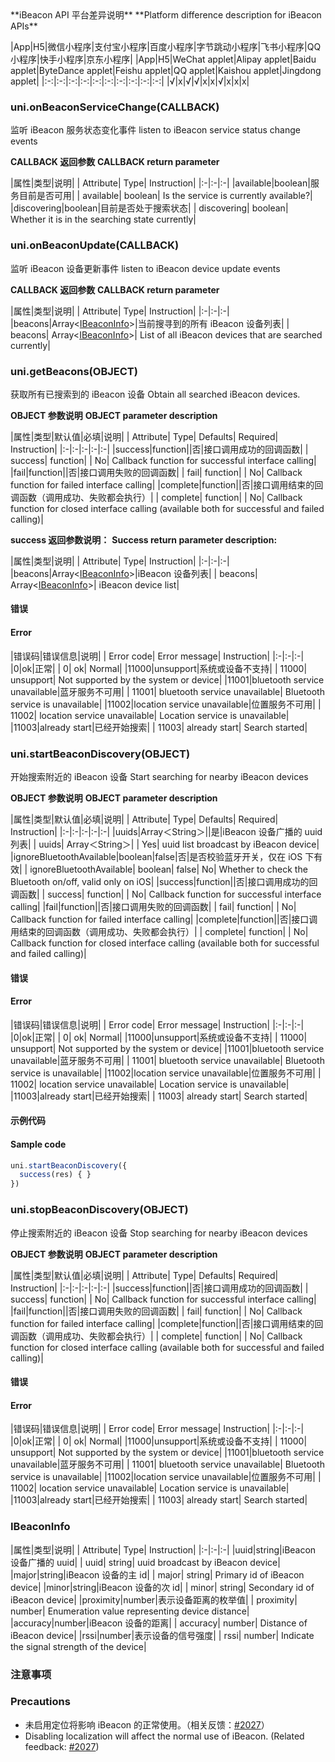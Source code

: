 <md-translatedByGoogle />
**iBeacon API 平台差异说明**
**Platform difference description for iBeacon APIs**

|App|H5|微信小程序|支付宝小程序|百度小程序|字节跳动小程序|飞书小程序|QQ小程序|快手小程序|京东小程序|
|App|H5|WeChat applet|Alipay applet|Baidu applet|ByteDance applet|Feishu applet|QQ applet|Kaishou applet|Jingdong applet|
|:-:|:-:|:-:|:-:|:-:|:-:|:-:|:-:|:-:|:-:|
|√|x|√|√|x|x|√|x|x|x|

### uni.onBeaconServiceChange(CALLBACK)

监听 iBeacon 服务状态变化事件
listen to iBeacon service status change events

**CALLBACK 返回参数**
**CALLBACK return parameter**

|属性|类型|说明|
| Attribute| Type| Instruction|
|:-|:-|:-|
|available|boolean|服务目前是否可用|
| available| boolean| Is the service is currently available?|
|discovering|boolean|目前是否处于搜索状态|
| discovering| boolean| Whether it is in the searching state currently|

### uni.onBeaconUpdate(CALLBACK)

监听 iBeacon 设备更新事件
listen to iBeacon device update events

**CALLBACK 返回参数**
**CALLBACK return parameter**

|属性|类型|说明|
| Attribute| Type| Instruction|
|:-|:-|:-|
|beacons|Array<[IBeaconInfo](/api/system/ibeacon?id=ibeaconinfo)>|当前搜寻到的所有 iBeacon 设备列表|
| beacons| Array<[IBeaconInfo](/api/system/ibeacon?id=ibeaconinfo)>| List of all iBeacon devices that are searched currently|

### uni.getBeacons(OBJECT)

获取所有已搜索到的 iBeacon 设备
Obtain all searched iBeacon devices.

**OBJECT 参数说明**
**OBJECT parameter description**

|属性|类型|默认值|必填|说明|
| Attribute| Type| Defaults| Required| Instruction|
|:-|:-|:-|:-|:-|
|success|function||否|接口调用成功的回调函数|
| success| function| | No| Callback function for successful interface calling|
|fail|function||否|接口调用失败的回调函数|
| fail| function| | No| Callback function for failed interface calling|
|complete|function||否|接口调用结束的回调函数（调用成功、失败都会执行）|
| complete| function| | No| Callback function for closed interface calling (available both for successful and failed calling)|

**success 返回参数说明：**
**Success return parameter description:**

|属性|类型|说明|
| Attribute| Type| Instruction|
|:-|:-|:-|
|beacons|Array<[IBeaconInfo](/api/system/ibeacon?id=ibeaconinfo)>|iBeacon 设备列表|
| beacons| Array<[IBeaconInfo](/api/system/ibeacon?id=ibeaconinfo)>| iBeacon device list|

#### 错误
#### Error

|错误码|错误信息|说明|
| Error code| Error message| Instruction|
|:-|:-|:-|
|0|ok|正常|
| 0| ok| Normal|
|11000|unsupport|系统或设备不支持|
| 11000| unsupport| Not supported by the system or device|
|11001|bluetooth service unavailable|蓝牙服务不可用|
| 11001| bluetooth service unavailable| Bluetooth service is unavailable|
|11002|location service unavailable|位置服务不可用|
| 11002| location service unavailable| Location service is unavailable|
|11003|already start|已经开始搜索|
| 11003| already start| Search started|

### uni.startBeaconDiscovery(OBJECT)

开始搜索附近的 iBeacon 设备
Start searching for nearby iBeacon devices

**OBJECT 参数说明**
**OBJECT parameter description**

|属性|类型|默认值|必填|说明|
| Attribute| Type| Defaults| Required| Instruction|
|:-|:-|:-|:-|:-|
|uuids|Array＜String＞||是|iBeacon 设备广播的 uuid 列表|
| uuids| Array＜String＞| | Yes| uuid list broadcast by iBeacon device|
|ignoreBluetoothAvailable|boolean|false|否|是否校验蓝牙开关，仅在 iOS 下有效|
| ignoreBluetoothAvailable| boolean| false| No| Whether to check the Bluetooth on/off, valid only on iOS|
|success|function||否|接口调用成功的回调函数|
| success| function| | No| Callback function for successful interface calling|
|fail|function||否|接口调用失败的回调函数|
| fail| function| | No| Callback function for failed interface calling|
|complete|function||否|接口调用结束的回调函数（调用成功、失败都会执行）|
| complete| function| | No| Callback function for closed interface calling (available both for successful and failed calling)|

#### 错误
#### Error

|错误码|错误信息|说明|
| Error code| Error message| Instruction|
|:-|:-|:-|
|0|ok|正常|
| 0| ok| Normal|
|11000|unsupport|系统或设备不支持|
| 11000| unsupport| Not supported by the system or device|
|11001|bluetooth service unavailable|蓝牙服务不可用|
| 11001| bluetooth service unavailable| Bluetooth service is unavailable|
|11002|location service unavailable|位置服务不可用|
| 11002| location service unavailable| Location service is unavailable|
|11003|already start|已经开始搜索|
| 11003| already start| Search started|

#### 示例代码
#### Sample code

```js
uni.startBeaconDiscovery({
  success(res) { }
})
```

### uni.stopBeaconDiscovery(OBJECT)

停止搜索附近的 iBeacon 设备
Stop searching for nearby iBeacon devices

**OBJECT 参数说明**
**OBJECT parameter description**

|属性|类型|默认值|必填|说明|
| Attribute| Type| Defaults| Required| Instruction|
|:-|:-|:-|:-|:-|
|success|function||否|接口调用成功的回调函数|
| success| function| | No| Callback function for successful interface calling|
|fail|function||否|接口调用失败的回调函数|
| fail| function| | No| Callback function for failed interface calling|
|complete|function||否|接口调用结束的回调函数（调用成功、失败都会执行）|
| complete| function| | No| Callback function for closed interface calling (available both for successful and failed calling)|

#### 错误
#### Error

|错误码|错误信息|说明|
| Error code| Error message| Instruction|
|:-|:-|:-|
|0|ok|正常|
| 0| ok| Normal|
|11000|unsupport|系统或设备不支持|
| 11000| unsupport| Not supported by the system or device|
|11001|bluetooth service unavailable|蓝牙服务不可用|
| 11001| bluetooth service unavailable| Bluetooth service is unavailable|
|11002|location service unavailable|位置服务不可用|
| 11002| location service unavailable| Location service is unavailable|
|11003|already start|已经开始搜索|
| 11003| already start| Search started|

### IBeaconInfo

|属性|类型|说明|
| Attribute| Type| Instruction|
|:-|:-|:-|
|uuid|string|iBeacon 设备广播的 uuid|
| uuid| string| uuid broadcast by iBeacon device|
|major|string|iBeacon 设备的主 id|
| major| string| Primary id of iBeacon device|
|minor|string|iBeacon 设备的次 id|
| minor| string| Secondary id of iBeacon device|
|proximity|number|表示设备距离的枚举值|
| proximity| number| Enumeration value representing device distance|
|accuracy|number|iBeacon 设备的距离|
| accuracy| number| Distance of iBeacon device|
|rssi|number|表示设备的信号强度|
| rssi| number| Indicate the signal strength of the device|


### 注意事项
### Precautions

* 未启用定位将影响 iBeacon 的正常使用。（相关反馈：[#2027](https://github.com/dcloudio/uni-app/issues/2027)）
* Disabling localization will affect the normal use of iBeacon. (Related feedback: [#2027](https://github.com/dcloudio/uni-app/issues/2027))